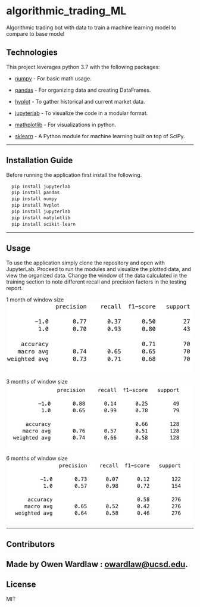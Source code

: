 # algorithmic_trading_ML
Algorithmic trading bot with data to train a machine learning model to compare to base model 

## Technologies

This project leverages python 3.7 with the following packages:

* [numpy](https://pypi.org/project/numpy/) - For basic math usage.

* [pandas](https://github.com/pandas-dev/pandas) - For organizing data and creating DataFrames.

* [hvplot](https://pypi.org/project/hvplot/) - To gather historical and current market data. 

* [jupyterlab](https://jupyter.org/install.html) - To visualize the code in a modular format. 

* [mathplotlib](https://pypi.org/project/matplotlib/) - For visualizations in python. 

* [sklearn](https://pypi.org/project/scikit-learn/) - A Python module for machine learning built on top of SciPy. 

---

## Installation Guide

Before running the application first install the following.

```python
  pip install jupyterlab
  pip install pandas
  pip install numpy
  pip install hvplot
  pip install jupyterlab
  pip install matplotlib
  pip install scikit-learn
```

---

## Usage


To use the application simply clone the repository and open with JupyterLab. Proceed to run the modules and visualize the plotted data, and view the organized data. Change the window of the data calculated in the training section to note different recall and precision factors in the testing report.  

1 month of window size
![](testing_reports/log_1mo_min.png)

3 months of window size
![](testing_reports/log_3mo_min.png)

6 months of window size
![](testing_reports/log_6mo_min.png)


---

## Contributors

Made by Owen Wardlaw : owardlaw@ucsd.edu.
---

## License

MIT
